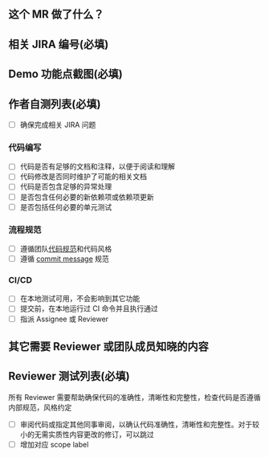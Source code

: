 ## 这个 MR 做了什么？

<!-- 描述文字内容 -->

## 相关 JIRA 编号(必填)

<!-- eg: FM-666 -->

## Demo 功能点截图(必填)

## 作者自测列表(必填)

- [ ] 确保完成相关 JIRA 问题

### 代码编写

- [ ] 代码是否有足够的文档和注释，以便于阅读和理解
- [ ] 代码修改是否同时维护了可能的相关文档
- [ ] 代码是否包含足够的异常处理
- [ ] 是否包含任何必要的新依赖项或依赖项更新
- [ ] 是否包括任何必要的单元测试

### 流程规范

- [ ] 遵循团队[代码规范](http://cook-book.tongyu.tech/guide)和代码风格
- [ ] 遵循 [commit message](https://www.conventionalcommits.org/en/v1.0.0/) 规范

### CI/CD

- [ ] 在本地测试可用，不会影响到其它功能
- [ ] 提交前，在本地运行过 CI 命令并且执行通过
- [ ] 指派 Assignee 或 Reviewer

## 其它需要 Reviewer 或团队成员知晓的内容

<!-- eg：无 -->

## Reviewer 测试列表(必填)

所有 Reviewer 需要帮助确保代码的准确性，清晰性和完整性，检查代码是否遵循内部规范，风格约定

- [ ] 审阅代码或指定其他同事审阅，以确认代码准确性，清晰性和完整性。对于较小的无需实质性内容更改的修订，可以跳过
- [ ] 增加对应 scope label
